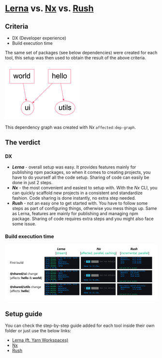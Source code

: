 # [Lerna](https://github.com/nelsieborja/monorepos/tree/main/lerna) vs. [Nx](https://github.com/nelsieborja/monorepos/tree/main/nx) vs. [Rush](https://github.com/nelsieborja/monorepos/tree/main/rush)

## Criteria

- DX (Developer experience)
- Build execution time

The same set of packages (see below dependencies) were created for each tool, this setup was then used to obtain the result of the above criteria.

![dependency graph](dep-graph.png)

This dependency graph was created with _Nx_ `affected:dep-graph`.

## The verdict

### DX

- _**Lerna**_ - overall setup was easy. It provides features mainly for publishing npm packages, so when it comes to creating projects, you have to do yourself all the code setup. Sharing of code can easily be done in just 2 steps.
- _**Nx**_ - the most convenient and easiest to setup with. With the _Nx_ CLI, you can quickly scaffold new projects in a consistent and standardize fashion. Code sharing is done instantly, no extra step needed.
- _**Rush**_ - not an easy one to get started with. You have to follow some steps as part of configuring things, otherwise you mess things up. Same as Lerna, features are mainly for publishing and managing npm package. Sharing of code requires extra steps and you might also face some issue.

### Build execution time

![dependency graph](build-execution-time.png)

## Setup guide

You can check the step-by-step guide added for each tool inside their own folder or just use the below links:

- [Lerna (ft. Yarn Workspaces)](https://github.com/nelsieborja/monorepos/tree/main/lerna)
- [Nx](https://github.com/nelsieborja/monorepos/tree/main/nx)
- [Rush](https://github.com/nelsieborja/monorepos/tree/main/rush)
